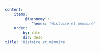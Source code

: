 ```yaml
---
content:
    items:
        '@taxonomy':
            Themes: 'Histoire et mémoire'
    order:
        by: date
        dir: desc
title: 'Histoire et mémoire'
---
```

